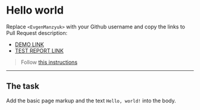 # Hello world
Replace `<EvgenManzyuk>` with your Github username and copy the links to Pull Request description:
- [DEMO LINK](https://EvgenManzyuk.github.io/layout_hello-world/)
- [TEST REPORT LINK](https://EvgenManzyuk.github.io/layout_hello-world/report/html_report/)

> Follow [this instructions](https://mate-academy.github.io/layout_task-guideline/#how-to-solve-the-layout-tasks-on-github)
___

## The task 
Add the basic page markup and the text `Hello, world!` into the body.
